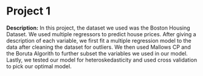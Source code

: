 # Project 1

**Description:** In this project, the dataset we used was the Boston Housing Dataset. We used multiple regressors to predict house prices. After giving a description of each variable, we first fit a multiple regression model to the data after cleaning the dataset for outliers. We then used Mallows CP and the Boruta Algorith to further subset the variables we used in our model. Lastly, we tested our model for heteroskedasticity and used cross validation to pick our optimal model. 
